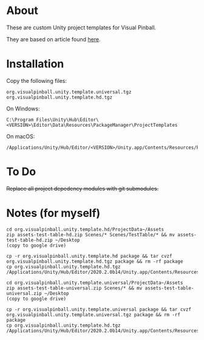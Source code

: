 # About

These are custom Unity project templates for Visual Pinball. 

They are based on article found [here](https://manuel-rauber.com/2020/08/21/unity-custom-project-templates).

# Installation

Copy the following files:

```
org.visualpinball.unity.template.universal.tgz
org.visualpinball.unity.template.hd.tgz
```

On Windows:

```
C:\Program Files\Unity\Hub\Editor\<VERSION>\Editor\Data\Resources\PackageManager\ProjectTemplates
```

On macOS:

```
/Applications/Unity/Hub/Editor/<VERSION>/Unity.app/Contents/Resources/PackageManager/ProjectTemplates
```

# To Do

~~Replace all project depedency modules with git submodules.~~

# Notes (for myself)

```
cd org.visualpinball.unity.template.hd/ProjectData~/Assets
zip assets-test-table-hd.zip Scenes/* Scenes/TestTable/* && mv assets-test-table-hd.zip ~/Desktop
(copy to google drive)

cp -r org.visualpinball.unity.template.hd package && tar cvzf org.visualpinball.unity.template.hd.tgz package && rm -rf package
cp org.visualpinball.unity.template.hd.tgz /Applications/Unity/Hub/Editor/2020.2.0b14/Unity.app/Contents/Resources/PackageManager/ProjectTemplates
```

```
cd org.visualpinball.unity.template.universal/ProjectData~/Assets
zip assets-test-table-universal.zip Scenes/* && mv assets-test-table-universal.zip ~/Desktop
(copy to google drive)

cp -r org.visualpinball.unity.template.universal package && tar cvzf org.visualpinball.unity.template.universal.tgz package && rm -rf package
cp org.visualpinball.unity.template.hd.tgz /Applications/Unity/Hub/Editor/2020.2.0b14/Unity.app/Contents/Resources/PackageManager/ProjectTemplates
```

